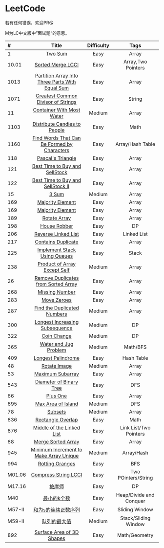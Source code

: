 # LeetCode

若有任何错误，欢迎PR😘

M为LC中文版中”面试题“的意思。

| #      |                                                Title                                                | Difficulty |          Tags           |
|:-------|:---------------------------------------------------------------------------------------------------:|:----------:|:-----------------------:|
| 1      |                                       [Two Sum](1-TwoSum.cpp)                                       |    Easy    |          Array          |
| 10.01  |                            [Sorted Merge LCCI](10.01-SortedMergeLCCI.md)                            |    Easy    |   Array,Two Pointers    |
| 1013   | [Partition Array Into Three Parts With Equal Sum](1013-PartitionArrayIntoThreePartsWithEqualSum.md) |    Easy    |          Array          |
| 1071   |            [Greatest Common Divisor of Strings](1071-GreatestCommonDivisorofStrings.md)             |    Easy    |         String          |
| 11     |                       [Container With Most Water](11-ContainerWithMostWater)                        |   Medium   |          Array          |
| 1103   |                  [Distribute Candies to People](1103-DistributeCandiesToPeople.md)                  |    Easy    |          Math           |
| 1160   |     [Find Words That Can Be Formed by Characters](1160-FindWordsThatCanBeFormedbyCharacters.md)     |    Easy    |    Array/Hash Table     |
| 118    |                            [Pascal's Triangle](118-Pascal'sTriangle.cpp)                            |    Easy    |          Array          |
| 121    |                 [Best Time to Buy and SellStock](121-BestTimetoBuyandSellStock.cpp)                 |    Easy    |          Array          |
| 122    |              [Best Time to Buy and SellStock II](122-BestTimetoBuyandSellStock_II.cpp)              |    Easy    |          Array          |
| 15     |                                        [3 Sum](15-3Sum.cpp)                                         |   Medium   |          Array          |
| 169    |                             [Majority Element](169-MajorityElement.cpp)                             |    Easy    |          Array          |
| 169    |                             [Majority Element](169-MajorityElement.md)                              |    Easy    |          Array          |
| 189    |                                 [Rotate Array](189-RotateArray.cpp)                                 |    Easy    |          Array          |
| 198    |                                 [House Robber](198-HouseRobber.md)                                  |    Easy    |           DP            |
| 206    |                           [Reverse Linked List](206-ReverseLinkedList.md)                           |    Easy    |       Linked List       |
| 217    |                           [Contains Duplicate](217-ContainsDuplicate.cpp)                           |    Easy    |          Array          |
| 225    |                  [Implement Stack Using Queues](225-ImplementStackUsingQueues.md)                   |    Easy    |          Stack          |
| 238    |                  [Product of Array Except Self](238-ProductofArrayExceptSelf.cpp)                   |   Medium   |          Array          |
| 26     |            [Remove Duplicates from Sorted Array](26-RemoveDuplicatesfromSortedArray.cpp)            |    Easy    |          Array          |
| 268    |                               [Missing Number](268-MissingNumber.cpp)                               |    Easy    |          Array          |
| 283    |                                  [Move Zeroes](283-MoveZeroes.cpp)                                  |    Easy    |          Array          |
| 287    |                   [Find the Duplicated Numbers](287-FindtheDuplicateNumbers.cpp)                    |   Medium   |          Array          |
| 300    |                [Longest Increasing Subsequence](300-LongestIncreasingSubsequence.md)                |   Medium   |           DP            |
| 322    |                                  [Coin Change](322-CoinChange.md)                                   |   Medium   |           DP            |
| 365    |                         [Water and Jug Problem](365-WaterandJugProblem.md)                          |   Medium   |        Math/BFS         |
| 409    |                           [Longest Palindrome](409-LongestPalindrome.md)                            |    Easy    |       Hash Table        |
| 48     |                                 [Rotate Image](48-RotateImage.cpp)                                  |   Medium   |          Array          |
| 53     |                             [Maximum Subarray](53-MaximumSubarray.cpp)                              |    Easy    |          Array          |
| 543    |                       [Diameter of Binary Tree](543-DiameterofBinaryTree.md)                        |    Easy    |           DFS           |
| 66     |                                     [Plus One](66-PlusOne.cpp)                                      |    Easy    |          Array          |
| 695    |                            [Max Area of Island](695-MaxAreaofIsland.md)                             |   Medium   |           DFS           |
| 78     |                                      [Subsets](78-Subsets.cpp)                                      |   Medium   |          Array          |
| 836    |                            [Rectangle Overlap](836-RectangleOverlap.md)                             |    Easy    |          Math           |
| 876    |                      [Middle of the Linked List](876-MiddleoftheLinkedList.md)                      |    Easy    | Link List/Two Pointers  |
| 88     |                            [Merge Sorted Array](88-MergeSortedArray.cpp)                            |    Easy    |          Array          |
| 945    |         [Minimum Increment to Make Array Unique](945-MinimumIncrementtoMakeArrayUnique.md)          |   Medium   |       Array/Hash        |
| 994    |                              [Rotting Oranges](994-RottingOranges.md)                               |    Easy    |           BFS           |
| M01.06 |                        [Compress String LCCI](M01.06-CompressStringLCCI.md)                         |    Easy    |   Two POinters/String   |
| M17.16 |                                     [按摩师](M17.16-按摩师.md)                                      |    Easy    |           DP            |
| M40    |                                  [最小的k个数](M40-最小的k个数.md)                                  |    Easy    | Heap/Divide and Conquer |
| M57-II |                        [和为s的连续正数序列](M57-II-和为s的连续正数序列.md)                         |    Easy    |     Sliding Window      |
| M59-II |                               [队列的最大值](M59-II-队列的最大值.md)                                |   Medium   |  Stack/Sliding Window   |
| 892    |                      [Surface Area of 3D Shapes](892-SurfaceAreaof3DShapes.md)                      |    Easy    |      Math/Geometry      |